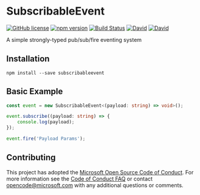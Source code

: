# SubscribableEvent

[![GitHub license](https://img.shields.io/badge/license-MIT-blue.svg?style=flat-square)](https://github.com/Microsoft/SubscribableEvent/blob/master/LICENSE) [![npm version](https://img.shields.io/npm/v/subscribableevent.svg?style=flat-square)](https://www.npmjs.com/package/subscribableevent) [![Build Status](https://img.shields.io/travis/Microsoft/SubscribableEvent/master.svg?style=flat-square)](https://travis-ci.org/Microsoft/SubscribableEvent) [![David](https://img.shields.io/david/Microsoft/SubscribableEvent.svg?style=flat-square)](https://github.com/Microsoft/SubscribableEvent) [![David](https://img.shields.io/david/dev/Microsoft/SubscribableEvent.svg?style=flat-square)](https://github.com/Microsoft/SubscribableEvent)

A simple strongly-typed pub/sub/fire eventing system

## Installation

```shell
npm install --save subscribableevent
```

## Basic Example

```typescript
const event = new SubscribableEvent<(payload: string) => void>(); 

event.subscribe((payload: string) => {
    console.log(payload);
});

event.fire('Payload Params');
```

## Contributing

This project has adopted the [Microsoft Open Source Code of Conduct](https://opensource.microsoft.com/codeofconduct/). For more information see the [Code of Conduct FAQ](https://opensource.microsoft.com/codeofconduct/faq/) or contact [opencode@microsoft.com](mailto:opencode@microsoft.com) with any additional questions or comments.

